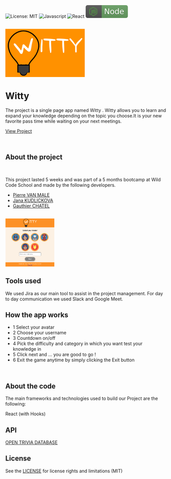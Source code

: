 ![License: MIT](https://img.shields.io/badge/License-MIT-yellow.svg)
![Javascript](https://aleen42.github.io/badges/src/javascript.svg) ![React](https://aleen42.github.io/badges/src/react.svg) 
![NodeJs](https://github.com/aleen42/badges/raw/master/src/node.svg)


<br />
 
<img src="./src/WittyLogo.png"  alt="Logo"  width="auto"  height="150"/>

<br />

<h1>Witty</h1>

 
 <p>The project is a single page app named Witty .
 Witty allows you to learn and expand your knowledge depending on the topic you choose.It is your new favorite pass time while waiting on your next meetings.
</p>

<a href="https://witty-quiz.netlify.app//">View Project</a>

<br />


<h2>About the project</h2>

<br />

<p>This project lasted 5 weeks and was part of a 5 months bootcamp at Wild Code School and made by the following developers. </p>

  - <a href="https://github.com/vmalep">Pierre VAN MALE</a>
  - <a href="https://github.com/JanaKudlickova">Jana KUDLICKOVA</a>
  - <a href="https://github.com/gc2211">Gauthier CHATEL</a>

<br />


<img src="./public/HomePage.png"  alt="Screenshot"  width="auto"  height="150">

<br />


<h2>Tools used </h2>
We used Jira as our main tool to assist in the project management. For day to day communication we used Slack and Google Meet.

<br />

<h2>How the app works</h2>
 
 - 1 Select your avatar
 - 2 Choose your username
 - 3 Countdown on/off
 - 4 Pick the difficulty and category in which you want test your knowledge in
 - 5 Click next and ... you are good to go !
 - 6 Exit the game anytime by simply clicking the Exit button 
 
<br />

<h2>About the code</h2>
The main frameworks and technologies used to build our Project are the following:

React (with Hooks)
 
<h2>API</h2>
<a href="https://opentdb.com/api_config.php">OPEN TRIVIA DATABASE</a>

<br />

<h2>License</h2>
See the <a href="https://github.com/vmalep/witty/blob/master/LICENSE.md">LICENSE</a> for license rights and limitations (MIT)
